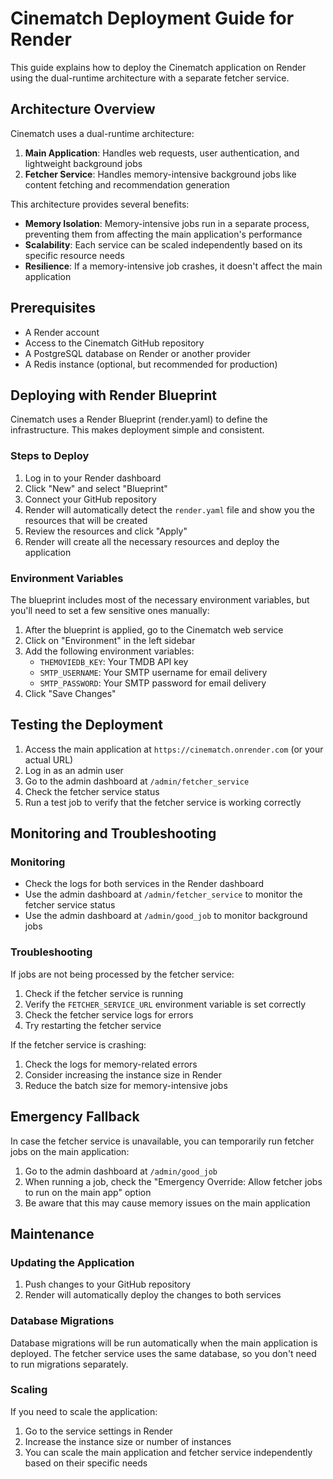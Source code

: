 # Cinematch Deployment Guide for Render

This guide explains how to deploy the Cinematch application on Render using the dual-runtime architecture with a separate fetcher service.

## Architecture Overview

Cinematch uses a dual-runtime architecture:

1. **Main Application**: Handles web requests, user authentication, and lightweight background jobs
2. **Fetcher Service**: Handles memory-intensive background jobs like content fetching and recommendation generation

This architecture provides several benefits:

- **Memory Isolation**: Memory-intensive jobs run in a separate process, preventing them from affecting the main application's performance
- **Scalability**: Each service can be scaled independently based on its specific resource needs
- **Resilience**: If a memory-intensive job crashes, it doesn't affect the main application

## Prerequisites

- A Render account
- Access to the Cinematch GitHub repository
- A PostgreSQL database on Render or another provider
- A Redis instance (optional, but recommended for production)

## Deploying with Render Blueprint

Cinematch uses a Render Blueprint (render.yaml) to define the infrastructure. This makes deployment simple and consistent.

### Steps to Deploy

1. Log in to your Render dashboard
2. Click "New" and select "Blueprint"
3. Connect your GitHub repository
4. Render will automatically detect the `render.yaml` file and show you the resources that will be created
5. Review the resources and click "Apply"
6. Render will create all the necessary resources and deploy the application

### Environment Variables

The blueprint includes most of the necessary environment variables, but you'll need to set a few sensitive ones manually:

1. After the blueprint is applied, go to the Cinematch web service
2. Click on "Environment" in the left sidebar
3. Add the following environment variables:
   - `THEMOVIEDB_KEY`: Your TMDB API key
   - `SMTP_USERNAME`: Your SMTP username for email delivery
   - `SMTP_PASSWORD`: Your SMTP password for email delivery
4. Click "Save Changes"

## Testing the Deployment

1. Access the main application at `https://cinematch.onrender.com` (or your actual URL)
2. Log in as an admin user
3. Go to the admin dashboard at `/admin/fetcher_service`
4. Check the fetcher service status
5. Run a test job to verify that the fetcher service is working correctly

## Monitoring and Troubleshooting

### Monitoring

- Check the logs for both services in the Render dashboard
- Use the admin dashboard at `/admin/fetcher_service` to monitor the fetcher service status
- Use the admin dashboard at `/admin/good_job` to monitor background jobs

### Troubleshooting

If jobs are not being processed by the fetcher service:

1. Check if the fetcher service is running
2. Verify the `FETCHER_SERVICE_URL` environment variable is set correctly
3. Check the fetcher service logs for errors
4. Try restarting the fetcher service

If the fetcher service is crashing:

1. Check the logs for memory-related errors
2. Consider increasing the instance size in Render
3. Reduce the batch size for memory-intensive jobs

## Emergency Fallback

In case the fetcher service is unavailable, you can temporarily run fetcher jobs on the main application:

1. Go to the admin dashboard at `/admin/good_job`
2. When running a job, check the "Emergency Override: Allow fetcher jobs to run on the main app" option
3. Be aware that this may cause memory issues on the main application

## Maintenance

### Updating the Application

1. Push changes to your GitHub repository
2. Render will automatically deploy the changes to both services

### Database Migrations

Database migrations will be run automatically when the main application is deployed. The fetcher service uses the same database, so you don't need to run migrations separately.

### Scaling

If you need to scale the application:

1. Go to the service settings in Render
2. Increase the instance size or number of instances
3. You can scale the main application and fetcher service independently based on their specific needs 
